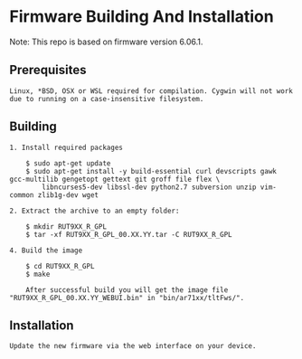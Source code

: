 # Firmware Building And Installation

Note: This repo is based on firmware version 6.06.1.

## Prerequisites

    Linux, *BSD, OSX or WSL required for compilation. Cygwin will not work due to running on a case-insensitive filesystem.

## Building


    1. Install required packages

        $ sudo apt-get update
        $ sudo apt-get install -y build-essential curl devscripts gawk gcc-multilib gengetopt gettext git groff file flex \
            libncurses5-dev libssl-dev python2.7 subversion unzip vim-common zlib1g-dev wget

    2. Extract the archive to an empty folder:

        $ mkdir RUT9XX_R_GPL
        $ tar -xf RUT9XX_R_GPL_00.XX.YY.tar -C RUT9XX_R_GPL

    4. Build the image

        $ cd RUT9XX_R_GPL
        $ make

        After successful build you will get the image file "RUT9XX_R_GPL_00.XX.YY_WEBUI.bin" in "bin/ar71xx/tltFws/".

## Installation

    Update the new firmware via the web interface on your device.
